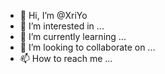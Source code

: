 - 👋 Hi, I’m @XriYo
- 👀 I’m interested in ...
- 🌱 I’m currently learning ...
- 💞️ I’m looking to collaborate on ...
- 📫 How to reach me ...

<!---
XriYo/XriYo is a ✨ special ✨ repository because its `README.md` (this file) appears on your GitHub profile.
You can click the Preview link to take a look at your changes.
--->
